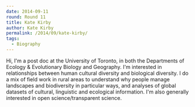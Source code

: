 ```yaml
---
date: 2014-09-11
round: Round 11
title: Kate Kirby
author: Kate Kirby
permalink: /2014/09/kate-kirby/
tags:
  - Biography
---
```

Hi, I'm a post doc at the University of Toronto, in both the Departments of Ecology & Evolutionary Biology and Geography. I'm interested in relationships between human cultural diversity and biological diversity. I do a mix of field work in rural areas to understand why people manage landscapes and biodiversity in particular ways, and analyses of global datasets of cultural, linguistic and ecological information. I'm also generally interested in open science/transparent science.
